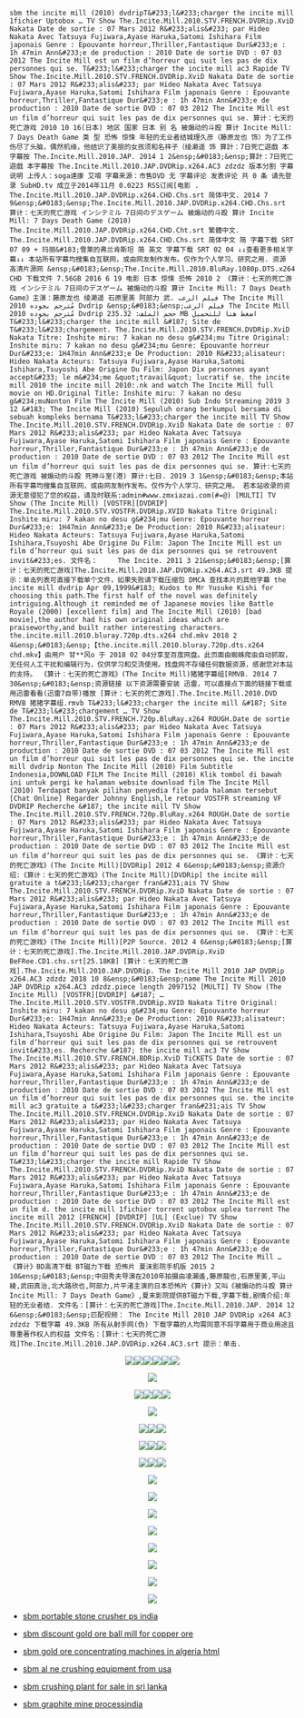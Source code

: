 
```
sbm the incite mill (2010) dvdripT&#233;l&#233;charger the incite mill 1fichier Uptobox … TV Show The.Incite.Mill.2010.STV.FRENCH.DVDRip.XviD Nakata Date de sortie : 07 Mars 2012 R&#233;alis&#233; par Hideo Nakata Avec Tatsuya Fujiwara,Ayase Haruka,Satomi Ishihara Film japonais Genre : Epouvante horreur,Thriller,Fantastique Dur&#233;e : 1h 47min Ann&#233;e de production : 2010 Date de sortie DVD : 07 03 2012 The Incite Mill est un film d’horreur qui suit les pas de dix personnes qui se. T&#233;l&#233;charger the incite mill ac3 Rapide TV Show The.Incite.Mill.2010.STV.FRENCH.DVDRip.XviD Nakata Date de sortie : 07 Mars 2012 R&#233;alis&#233; par Hideo Nakata Avec Tatsuya Fujiwara,Ayase Haruka,Satomi Ishihara Film japonais Genre : Epouvante horreur,Thriller,Fantastique Dur&#233;e : 1h 47min Ann&#233;e de production : 2010 Date de sortie DVD : 07 03 2012 The Incite Mill est un film d’horreur qui suit les pas de dix personnes qui se. 算计：七天的死亡游戏 2010 10 16(日本) 地区 国家 日本 别 名 被煽动的斗殴 算计 Incite Mill: 7 Days Death Game 类 型 恐怖 惊悚 年轻的无业者结城理久彦（藤原龙也 饰）为了工作伤尽了头脑，偶然机缘，他结识了美丽的女孩须和名祥子（绫濑遥 饰 算計：7日死亡遊戲 本字幕按 The.Incite.Mill.2010.JAP. 2014 1 2&ensp;&#0183;&ensp;算計：7日死亡遊戲 本字幕按 The.Incite.Mill.2010.JAP.DVDRip.x264.AC3 zdzdz 版本分割 字幕说明 上传人：soga達康 艾唷 字幕来源：市售DVD 无 字幕评论 发表评论 共 0 条 请先登录 SubHD.tv 成立于2014年11月 0.0223 RSS订阅[电影 . The.Incite.Mill.2010.JAP.DVDRip.x264.CHD.Chs.srt 简体中文. 2014 7 9&ensp;&#0183;&ensp;The.Incite.Mill.2010.JAP.DVDRip.x264.CHD.Chs.srt 算计：七天的死亡游戏 インシテミル 7日间のデスゲーム 被煽动的斗殴 算计 Incite Mill: 7 Days Death Game (2010) The.Incite.Mill.2010.JAP.DVDRip.x264.CHD.Cht.srt 繁體中文. The.Incite.Mill.2010.JAP.DVDRip.x264.CHD.Chs.srt 简体中文 简 字幕下载 SRT 07 09 + 玛丽&#183;雪莱的弗兰肯斯坦 简 英文 字幕下载 SRT 02 04 ↓↓查看更多相关字幕↓↓ 本站所有字幕均搜集自互联网，或由网友制作发布。仅作为个人学习、研究之用. 资源 高清片源网 &ensp;&#0183;&ensp;The.Incite.Mill.2010.BluRay.1080p.DTS.x264 CHD 下载文件 7.56GB 2016 6 19 电影 日本 惊悚 恐怖 2010 2 《算计：七天的死亡游戏 インシテミル 7日间のデスゲーム 被煽动的斗殴 算计 Incite Mill: 7 Days Death Game》主演：藤原龙也 绫濑遥 石原里美 阿部力 武. فيلم الرعب The Incite Mill 2010 مُترجم بجوده Dvdrip &ensp;&#0183;&ensp;فيلم الرعب The Incite Mill 2010 مُترجم بجوده Dvdrip حجم الملف: 235.32 MB اضغط هنا للتحميل T&#233;l&#233;charger the incite mill &#187; Site de T&#233;l&#233;chargement. The.Incite.Mill.2010.STV.FRENCH.DVDRip.XviD Nakata Titre: Inshite miru: 7 kakan no desu g&#234;mu Titre Original: Inshite miru: 7 kakan no desu g&#234;mu Genre: Epouvante horreur Dur&#233;e: 1H47min Ann&#233;e De Production: 2010 R&#233;alisateur: Hideo Nakata Acteurs: Tatsuya Fujiwara,Ayase Haruka,Satomi Ishihara,Tsuyoshi Abe Origine Du Film: Japon Dix personnes ayant accept&#233; le m&#234;me &quot;travail&quot; lucratif se. the incite mill 2010 the incite mill 2010:.nk and watch The Incite Mill full movie on HD.Original Title: Inshite miru: 7 kakan no desu g&#234;muNonton Film The Incite Mill (2010) Sub Indo Streaming 2019 3 12 &#183; The Incite Mill (2010) Sepuluh orang berkumpul bersama di sebuah kompleks bernama T&#233;l&#233;charger the incite mill TV Show The.Incite.Mill.2010.STV.FRENCH.DVDRip.XviD Nakata Date de sortie : 07 Mars 2012 R&#233;alis&#233; par Hideo Nakata Avec Tatsuya Fujiwara,Ayase Haruka,Satomi Ishihara Film japonais Genre : Epouvante horreur,Thriller,Fantastique Dur&#233;e : 1h 47min Ann&#233;e de production : 2010 Date de sortie DVD : 07 03 2012 The Incite Mill est un film d’horreur qui suit les pas de dix personnes qui se. 算计:七天的死亡游戏 被煽动的斗殴 死神斗室(港) 算计:七日. 2019 3 1&ensp;&#0183;&ensp;本站所有字幕均搜集自互联网，或由网友制作发布。仅作为个人学习、研究之用。 若本站收录的资源无意侵犯了您的权益，请及时联系:admin#www.zmxiazai.com(#=@) [MULTI] TV Show (The Incite Mill) [VOSTFR][DVDRIP] The.Incite.Mill.2010.STV.VOSTFR.DVDRip.XVID Nakata Titre Original: Inshite miru: 7 kakan no desu g&#234;mu Genre: Epouvante horreur Dur&#233;e: 1H47min Ann&#233;e De Production: 2010 R&#233;alisateur: Hideo Nakata Acteurs: Tatsuya Fujiwara,Ayase Haruka,Satomi Ishihara,Tsuyoshi Abe Origine Du Film: Japon The Incite Mill est un film d’horreur qui suit les pas de dix personnes qui se retrouvent invit&#233;es. 文件名：     The Incite. 2011 3 21&ensp;&#0183;&ensp;[算计：七天的死亡游戏]The.Incite.Mill.2010.JAP.DVDRip.x264.AC3.srt 49.3KB 提示：单击列表可直接下载单个文件，如果失败请下载压缩包 DMCA 查找本片的其他字幕 the incite mill dvdrip Apr 09,1999&#183; Kudos to Mr Yusuke Kishi for choosing this path.The first half of the novel was definitely intriguing.Although it reminded me of Japanese movies like Battle Royale (2000) [excellent film] and The Incite Mill (2010) [bad movie],the author had his own original ideas which are praiseworthy,and built rather interesting characters. the.incite.mill.2010.bluray.720p.dts.x264 chd.mkv 2018 2 4&ensp;&#0183;&ensp;【the.incite.mill.2010.bluray.720p.dts.x264 chd.mkv】由用户 甘**风o 于 2018 02 04分享至百度网盘。此页面由蜘蛛爬虫自动抓取，无任何人工干扰和编辑行为，仅供学习和交流使用。找盘网不存储任何数据资源，感谢您对本站的支持。 《算计：七天的死亡游戏》(The Incite Mill)猪猪字幕组[RMVB. 2014 7 30&ensp;&#0183;&ensp;资源链接 以下资源需要安装 迅雷，可以直接点下面的链接下载或用迅雷看看(迅雷7自带)播放 [算计：七天的死亡游戏].The.Incite.Mill.2010.DVD RMVB 猪猪字幕组.rmvb T&#233;l&#233;charger the incite mill &#187; Site de T&#233;l&#233;chargement … TV Show The.Incite.Mill.2010.STV.FRENCH.720p.BluRay.x264 ROUGH.Date de sortie : 07 Mars 2012 R&#233;alis&#233; par Hideo Nakata Avec Tatsuya Fujiwara,Ayase Haruka,Satomi Ishihara Film japonais Genre : Epouvante horreur,Thriller,Fantastique Dur&#233;e : 1h 47min Ann&#233;e de production : 2010 Date de sortie DVD : 07 03 2012 The Incite Mill est un film d’horreur qui suit les pas de dix personnes qui se. the incite mill dvdrip Nonton The Incite Mill (2010) Film Subtitle Indonesia,DOWNLOAD FILM The Incite Mill (2010) Klik tombol di bawah ini untuk pergi ke halaman website download film The Incite Mill (2010) Terdapat banyak pilihan penyedia file pada halaman tersebut [Chat Online] Regarder Johnny English,le retour VOSTFR streaming VF DVDRIP Recherche &#187; the incite mill TV Show The.Incite.Mill.2010.STV.FRENCH.720p.BluRay.x264 ROUGH.Date de sortie : 07 Mars 2012 R&#233;alis&#233; par Hideo Nakata Avec Tatsuya Fujiwara,Ayase Haruka,Satomi Ishihara Film japonais Genre : Epouvante horreur,Thriller,Fantastique Dur&#233;e : 1h 47min Ann&#233;e de production : 2010 Date de sortie DVD : 07 03 2012 The Incite Mill est un film d’horreur qui suit les pas de dix personnes qui se. 《算计：七天的死亡游戏》(The Incite Mill)[DVDRip] 2012 4 6&ensp;&#0183;&ensp;资源介绍:《算计：七天的死亡游戏》(The Incite Mill)[DVDRip] the incite mill gratuite a t&#233;l&#233;charger fran&#231;ais TV Show The.Incite.Mill.2010.STV.FRENCH.DVDRip.XviD Nakata Date de sortie : 07 Mars 2012 R&#233;alis&#233; par Hideo Nakata Avec Tatsuya Fujiwara,Ayase Haruka,Satomi Ishihara Film japonais Genre : Epouvante horreur,Thriller,Fantastique Dur&#233;e : 1h 47min Ann&#233;e de production : 2010 Date de sortie DVD : 07 03 2012 The Incite Mill est un film d’horreur qui suit les pas de dix personnes qui se. 《算计：七天的死亡游戏》(The Incite Mill)[P2P Source. 2012 4 6&ensp;&#0183;&ensp;[算计：七天的死亡游戏].The.Incite.Mill.2010.JAP.DVDRip.XviD BeFRee.CD1.chs.srt[25.18KB] [算计：七天的死亡游戏].The.Incite.Mill.2010.JAP.DVDRip. The Incite Mill 2010 JAP DVDRip x264.AC3 zdzdz 2018 10 8&ensp;&#0183;&ensp;name The Incite Mill 2010 JAP DVDRip x264.AC3 zdzdz.piece length 2097152 [MULTI] TV Show (The Incite Mill) [VOSTFR][DVDRIP] &#187; … The.Incite.Mill.2010.STV.VOSTFR.DVDRip.XVID Nakata Titre Original: Inshite miru: 7 kakan no desu g&#234;mu Genre: Epouvante horreur Dur&#233;e: 1H47min Ann&#233;e De Production: 2010 R&#233;alisateur: Hideo Nakata Acteurs: Tatsuya Fujiwara,Ayase Haruka,Satomi Ishihara,Tsuyoshi Abe Origine Du Film: Japon The Incite Mill est un film d’horreur qui suit les pas de dix personnes qui se retrouvent invit&#233;es. Recherche &#187; the incite mill ac3 TV Show The.Incite.Mill.2010.STV.FRENCH.BDRip.XviD TiCKETS Date de sortie : 07 Mars 2012 R&#233;alis&#233; par Hideo Nakata Avec Tatsuya Fujiwara,Ayase Haruka,Satomi Ishihara Film japonais Genre : Epouvante horreur,Thriller,Fantastique Dur&#233;e : 1h 47min Ann&#233;e de production : 2010 Date de sortie DVD : 07 03 2012 The Incite Mill est un film d’horreur qui suit les pas de dix personnes qui se. the incite mill ac3 gratuite a t&#233;l&#233;charger fran&#231;ais TV Show The.Incite.Mill.2010.STV.FRENCH.DVDRip.XviD Nakata Date de sortie : 07 Mars 2012 R&#233;alis&#233; par Hideo Nakata Avec Tatsuya Fujiwara,Ayase Haruka,Satomi Ishihara Film japonais Genre : Epouvante horreur,Thriller,Fantastique Dur&#233;e : 1h 47min Ann&#233;e de production : 2010 Date de sortie DVD : 07 03 2012 The Incite Mill est un film d’horreur qui suit les pas de dix personnes qui se. T&#233;l&#233;charger the incite mill Rapide TV Show The.Incite.Mill.2010.STV.FRENCH.DVDRip.XviD Nakata Date de sortie : 07 Mars 2012 R&#233;alis&#233; par Hideo Nakata Avec Tatsuya Fujiwara,Ayase Haruka,Satomi Ishihara Film japonais Genre : Epouvante horreur,Thriller,Fantastique Dur&#233;e : 1h 47min Ann&#233;e de production : 2010 Date de sortie DVD : 07 03 2012 The Incite Mill est un film d. the incite mill 1fichier torrent uptobox uplea torrent The incite mill 2012 [FRENCH] [DVDRIP] [UL] (Exclue) TV Show The.Incite.Mill.2010.STV.FRENCH.DVDRip.XviD Nakata Date de sortie : 07 Mars 2012 R&#233;alis&#233; par Hideo Nakata Avec Tatsuya Fujiwara,Ayase Haruka,Satomi Ishihara Film japonais Genre : Epouvante horreur,Thriller,Fantastique Dur&#233;e : 1h 47min Ann&#233;e de production : 2010 Date de sortie DVD : 07 03 2012 The Incite Mill … 《算计》BD高清下载 BT磁力下载 恐怖片 夏沫影院手机版 2015 2 10&ensp;&#0183;&ensp;中田秀夫导演在2010年拍摄由凌瀨遙,藤原龍也,石原里美,平山綾,武田真治,北大路欣也,阿部力,片平渚主演的日本恐怖片《算计》又叫《被煽动的斗殴 算计 Incite Mill: 7 Days Death Game》,夏末影院提供BT磁力下载,字幕下载,剧情介绍:年轻的无业者结. 文件名：[算计：七天的死亡游戏]The.Incite.Mill.2010.JAP. 2014 12 6&ensp;&#0183;&ensp;匹配视频： The Incite Mill 2010 JAP DVDRip x264 AC3 zdzdz 下载字幕 49.3KB 所有从射手网(伪) 下载字幕的人均需同意不将字幕用于商业用途且尊重著作权人的权益 文件名：[算计：七天的死亡游戏]The.Incite.Mill.2010.JAP.DVDRip.x264.AC3.srt 提示：单击. 
```

<div align="center">
  
<a rel="nofollow" href="https://m.shibang-china.com?f=github&k=sbm+the+incite+mill+%282010%29+dvdrip"><img src="https://static.shibang-china.com/en/l.png"></a><img src="https://static.shibang-china.com/en/hw.png"><a rel="nofollow" href="https://m.shibang-china.com/product/?f=github&k=sbm+the+incite+mill+%282010%29+dvdrip"><img src="https://static.shibang-china.com/en/p.png"></a><a rel="nofollow" href="https://m.shibang-china.com/cases/?f=github&k=sbm+the+incite+mill+%282010%29+dvdrip"><img src="https://static.shibang-china.com/en/c.png"></a><a rel="nofollow" href="https://m.shibang-china.com/news/?f=github&k=sbm+the+incite+mill+%282010%29+dvdrip"><img src="https://static.shibang-china.com/en/n.png"></a><a rel="nofollow" href="https://m.shibang-china.com?f=github&k=sbm+the+incite+mill+%282010%29+dvdrip"><img src="https://static.shibang-china.com/en/m.png"></a>

<a rel="nofollow" href="https://m.shibang-china.com/product/?f=github&k=sbm+the+incite+mill+%282010%29+dvdrip"><img src="https://static.shibang-china.com/en/b.jpg"></a>
  
<a rel="nofollow" href="https://m.shibang-china.com/solution-aggregate.html?f=github&k=sbm+the+incite+mill+%282010%29+dvdrip"><img src="https://static.shibang-china.com/en/a.jpg"></a><a rel="nofollow" href="https://m.shibang-china.com/solution-mine.html?f=github&k=sbm+the+incite+mill+%282010%29+dvdrip"><img src="https://static.shibang-china.com/en/m.jpg"></a><a rel="nofollow" href="https://m.shibang-china.com/solution-mill.html?f=github&k=sbm+the+incite+mill+%282010%29+dvdrip"><img src="https://static.shibang-china.com/en/g.jpg"></a><a rel="nofollow" href="https://m.shibang-china.com/solution-epc.html?f=github&k=sbm+the+incite+mill+%282010%29+dvdrip"><img src="https://static.shibang-china.com/en/e.jpg"></a>

<a rel="nofollow" href="https://m.shibang-china.com/product/?f=github&k=sbm+the+incite+mill+%282010%29+dvdrip"><img src="https://static.shibang-china.com/en/a-p.png"></a>

<a rel="nofollow" href="https://m.shibang-china.com/product/crusher/c6x.html?f=github&k=sbm+the+incite+mill+%282010%29+dvdrip"><img src="https://static.shibang-china.com/en/j.jpg"></a><a rel="nofollow" href="https://m.shibang-china.com/product/crusher/ci5x.html?f=github&k=sbm+the+incite+mill+%282010%29+dvdrip"><img src="https://static.shibang-china.com/en/i.jpg"></a><a rel="nofollow" href="https://m.shibang-china.com/product/crusher/hst.html?f=github&k=sbm+the+incite+mill+%282010%29+dvdrip"><img src="https://static.shibang-china.com/en/c.jpg"></a>

<a rel="nofollow" href="https://m.shibang-china.com/product/mill/mtw.html?f=github&k=sbm+the+incite+mill+%282010%29+dvdrip"><img src="https://static.shibang-china.com/en/mtw.jpg"></a><a rel="nofollow" href="https://m.shibang-china.com/product/mill/scm.html?f=github&k=sbm+the+incite+mill+%282010%29+dvdrip"><img src="https://static.shibang-china.com/en/scm.jpg"></a><a rel="nofollow" href="https://m.shibang-china.com/product/mill/lm.html?f=github&k=sbm+the+incite+mill+%282010%29+dvdrip"><img src="https://static.shibang-china.com/en/lm.jpg"></a>

<a rel="nofollow" href="https://m.shibang-china.com/product/sand/vsi6x.html?f=github&k=sbm+the+incite+mill+%282010%29+dvdrip"><img src="https://static.shibang-china.com/en/6x.jpg"></a><a rel="nofollow" href="https://m.shibang-china.com/product/sand/vu.html?f=github&k=sbm+the+incite+mill+%282010%29+dvdrip"><img src="https://static.shibang-china.com/en/vu.jpg"></a><a rel="nofollow" href="https://m.shibang-china.com/product/mobile/klun.html?f=github&k=sbm+the+incite+mill+%282010%29+dvdrip"><img src="https://static.shibang-china.com/en/k.jpg"></a>

<a rel="nofollow" href="https://m.shibang-china.com/cases/?f=github&k=sbm+the+incite+mill+%282010%29+dvdrip"><img src="https://static.shibang-china.com/en/case.png"></a>

<a rel="nofollow" href="https://m.shibang-china.com/cases/aggregate/202.html?f=github&k=sbm+the+incite+mill+%282010%29+dvdrip"><img src="https://static.shibang-china.com/en/c-1.jpg"></a>

<a rel="nofollow" href="https://m.shibang-china.com/cases/aggregate/203.html?f=github&k=sbm+the+incite+mill+%282010%29+dvdrip"><img src="https://static.shibang-china.com/en/c-2.jpg"></a>

<a rel="nofollow" href="https://m.shibang-china.com/cases/mill/123.html?f=github&k=sbm+the+incite+mill+%282010%29+dvdrip"><img src="https://static.shibang-china.com/en/c-3.jpg"></a>

<a rel="nofollow" href="https://m.shibang-china.com/contact_us.html?f=github&k=sbm+the+incite+mill+%282010%29+dvdrip"><img src="https://static.shibang-china.com/en/contact.png"></a>

<a rel="nofollow" href="https://swt.shibang-china.com/?f=github&k=sbm+the+incite+mill+%282010%29+dvdrip"><img src="https://static.shibang-china.com/en/chat.png"></a>

<a rel="nofollow" href="https://whatsapp.shibangsoft.com/WhatsApp.php?f=github&k=sbm+the+incite+mill+%282010%29+dvdrip"><img src="https://static.shibang-china.com/en/whatsapp.png"></a>

<a rel="nofollow" href="https://m.shibang-china.com/?f=github&k=sbm+the+incite+mill+%282010%29+dvdrip"><img src="https://static.shibang-china.com/en/website.png"></a>

</div>


* [sbm portable stone crusher ps india](sbm%20portable%20stone%20crusher%20ps%20india.md)

* [sbm discount gold ore ball mill for copper ore](sbm%20discount%20gold%20ore%20ball%20mill%20for%20copper%20ore.md)

* [sbm gold ore concentrating machines in algeria html](sbm%20gold%20ore%20concentrating%20machines%20in%20algeria%20html.md)

* [sbm al ne crushing equipment from usa](sbm%20al%20ne%20crushing%20equipment%20from%20usa.md)

* [sbm crushing plant for sale in sri lanka](sbm%20crushing%20plant%20for%20sale%20in%20sri%20lanka.md)

* [sbm graphite mine processindia](sbm%20graphite%20mine%20processindia.md)